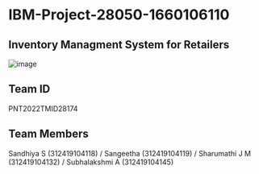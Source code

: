 # IBM-Project-28050-1660106110
## Inventory Managment System for Retailers

![image](https://user-images.githubusercontent.com/88362677/202767300-55db1972-d758-4c51-86bc-2dc58f52fc5d.png)

## Team ID 
PNT2022TMID28174
## Team Members 
Sandhiya S (312419104118) / 
Sangeetha (312419104119) / 
Sharumathi J M (312419104132) / 
Subhalakshmi A (312419104145)
